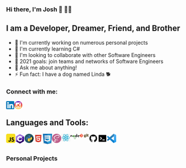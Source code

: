 ### Hi there, I'm Josh 👋 👨‍💻

## I am a Developer, Dreamer, Friend, and Brother

- 🔭 I'm currently working on numerous personal projects
- 🌱 I'm currently learning C#
- 💪 I'm looking to collaborate with other Software Engineers
- 👥 2021 goals: join teams and networks of Software Engineers
- 💬 Ask me about anything!
- ⚡ Fun fact: I have a dog named Linda 🐕

### Connect with me:

[<img align="left" alt="LinkedIn" width="22px" src="./linkedin.png"/>][linkedin]
[<img align="left" alt="Instagram" width="22px" src="./instagram.png"/>][instagram]

<br />

## Languages and Tools:

[<img align="left" alt="JavaScript" width="25px" src="./javascript.png" />][logo]
[<img align="left" alt="C#" width="25px" src="./csharp.png" />][logo]
[<img align="left" alt="Python" width="25px" src="./python.png" />][logo]
[<img align="left" alt="HTML" width="25px" src="./html.png" />][logo]
[<img align="left" alt="CSS" width="25px" src="./css.png" />][logo]
[<img align="left" alt="SASS" width="25px" src="./sass.png" />][logo]
[<img align="left" alt="React" width="25px" src="./react.png" />][logo]
[<img align="left" alt="Node" width="25px" src="./nodejs.png" />][logo]
[<img align="left" alt="Git" width="25px" src="./git.png" />][logo]
[<img align="left" alt="GitHub" width="25px" src="./github.png" />][logo]
[<img align="left" alt="CommandLine" width="25px" src="./commandline.png" />][logo]
[<img align="left" alt="VisualStudioCode" width="25px" src="./vscode.png" />][logo]

<br />
<br />

### Personal Projects

<br />
<br />

[linkedin]: https://linkedin.com/in/jbrito6492
[instagram]: https://www.instagram.com/jxbri24
[themove]: https://github.com/Jbrito6492/MVP
[logo]: #
